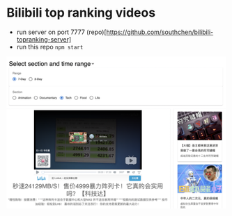 # Bilibili top ranking videos

- run server on port 7777 (repo)[https://github.com/southchen/bilibili-topranking-server]
- run this repo `npm start`

<img src="snapshot.png" alt="snapshot" style="zoom:50%;">
